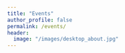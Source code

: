 ```yaml
---
title: "Events"
author_profile: false
permalink: /events/
header:
  image: "/images/desktop_about.jpg"
---
```


